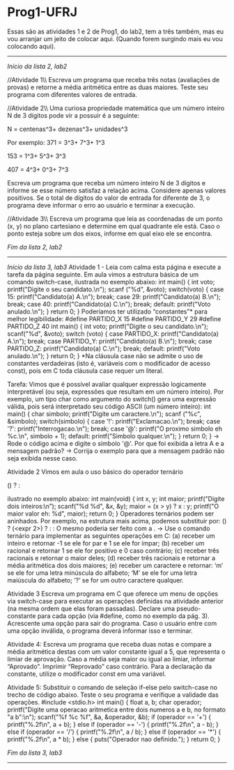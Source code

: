 # Prog1-UFRJ
Essas são as atividades 1 e 2 de Prog1, do lab2, tem a três também, mas eu vou arranjar um jeito de colocar aqui. (Quando forem surgindo mais eu vou colocando aqui).

-----------------------------------------------------------------------------------------------------------------
*Início da lista 2, lab2*

//Atividade 1\\\\
Escreva um programa que receba três notas (avaliações de provas) e retorne a média
aritmética entre as duas maiores. Teste seu programa com diferentes valores de
entrada.

//Atividade 2\\\\
Uma curiosa propriedade matemática que um número inteiro N de 3 dígitos pode vir
a possuir é a seguinte:

N = centenas^3+ dezenas^3+ unidades^3

Por exemplo: 371 = 3^3+ 7^3+ 1^3

153 = 1^3+ 5^3+ 3^3

407 = 4^3+ 0^3+ 7^3

Escreva um programa que receba um número inteiro N de 3 dígitos e informe se
esse número satisfaz a relação acima. Considere apenas valores positivos. Se o total
de dígitos do valor de entrada for diferente de 3, o programa deve informar o erro ao
usuário e terminar a execução.

//Atividade 3\\\\
Escreva um programa que leia as coordenadas de um ponto (x, y) no plano
cartesiano e determine em qual quadrante ele está. Caso o ponto esteja sobre um
dos eixos, informe em qual eixo ele se encontra.

*Fim da lista 2, lab2*

-----------------------------------------------------------------------------------------
*Início da lista 3, lab3*
Atividade 1 - Leia com calma esta página e execute a tarefa da página seguinte.
Em aula vimos a estrutura básica de um comando switch-case, ilustrada no exemplo
abaixo:
int main() {
int voto;
printf("Digite o seu candidato.\n");
scanf ("%d", &voto);
switch(voto) {
case 15:
printf("Candidato(a) A.\n");
break;
case 29:
printf("Candidato(a) B.\n");
break;
case 40:
printf("Candidato(a) C.\n");
break;
default:
printf("Voto anulado.\n");
}
return 0;
}
Poderíamos ter utilizado “constantes”* para melhor legibilidade:
#define PARTIDO_X 15
#define PARTIDO_Y 29
#define PARTIDO_Z 40
int main() {
int voto;
printf("Digite o seu candidato.\n");
scanf("%d", &voto);
switch (voto) {
case PARTIDO_X:
printf("Candidato(a) A.\n");
break;
case PARTIDO_Y:
printf("Candidato(a) B.\n");
break;
case PARTIDO_Z:
printf("Candidato(a) C.\n");
break;
default:
printf("Voto anulado.\n");
}
return 0;
}
*Na cláusula case não se admite o uso de constantes verdadeiras (isto é, variáveis com o
modificador de acesso const), pois em C toda cláusula case requer um literal.

Tarefa: Vimos que é possível avaliar qualquer expressão logicamente interpretável (ou
seja, expressões que resultam em um número inteiro). Por exemplo, um tipo char como
argumento do switch() gera uma expressão válida, pois será interpretado seu código ASCII
(um número inteiro):
int main() {
char simbolo;
printf("Digite um caractere.\n");
scanf ("%c", &simbolo);
switch(simbolo) {
case '!':
printf("Exclamacao.\n");
break;
case '?':
printf("Interrogacao.\n");
break;
case '@':
printf("O proximo simbolo eh %c.\n", simbolo + 1);
default:
printf("Simbolo qualquer.\n");
}
return 0;
}
→ Rode o código acima e digite o símbolo '@'. Por que foi exibida a letra A e a
mensagem padrão?
→ Corrija o exemplo para que a mensagem padrão não seja exibida nesse caso.

Atividade 2
Vimos em aula o uso básico do operador ternário

(<expr avaliada>) ? <expr se V> : <expr se F>

ilustrado no exemplo abaixo:
int main(void) {
int x, y;
int maior;
printf("Digite dois inteiros:\n”);
scanf("%d %d", &x, &y);
maior = (x > y) ? x : y;
printf("O maior valor eh: %d", maior);
return 0;
}
Operadores ternários podem ser aninhados. Por exemplo, na estrutura mais acima,
podemos substituir <expr se V> por:
(<expr avaliada>) ? (<expr 2>) ? <expr se V> : <expr se F> : <expr se F>
O mesmo poderia ser feito com a <expr se F>.
→ Use o comando ternário para implementar as seguintes operações em C:
(a) receber um inteiro e retornar -1 se ele for par e 1 se ele for ímpar;
(b) receber um racional e retornar 1 se ele for positivo e 0 caso contrário;
(c) receber três racionais e retornar o maior deles;
(d) receber três racionais e retornar a média aritmética dos dois maiores;
(e) receber um caractere e retornar:
‘m’ se ele for uma letra minúscula do alfabeto;
‘M’ se ele for uma letra maiúscula do alfabeto;
‘?’ se for um outro caractere qualquer.

Atividade 3
Escreva um programa em C que oferece um menu de opções via switch-case para
executar as operações definidas na atividade anterior (na mesma ordem que elas foram
passadas). Declare uma pseudo-constante para cada opção (via #define, como no
exemplo da pág. 3). Acrescente uma opção para sair do programa. Caso o usuário entre
com uma opção inválida, o programa deverá informar isso e terminar.

Atividade 4: Escreva um programa que receba duas notas e compare a média aritmética
destas com um valor constante igual a 5, que representa o limiar de aprovação. Caso a
média seja maior ou igual ao limiar, informar “Aprovado”. Imprimir “Reprovado” caso
contrário. Para a declaração da constante, utilize o modificador const em uma variável.

Atividade 5: Substituir o comando de seleção if-else pelo switch-case no trecho de código
abaixo. Teste o seu programa e verifique a validade das operações.
#include <stdio.h>
int main() {
float a, b;
char operador;
printf("Digite uma operacao aritmetica entre dois numeros a e b, no formato \"a
<operacao> b\":\n");
scanf("%f %c %f", &a, &operador, &b);
if (operador == '+') {
printf("%.2f\n", a + b);
}
else if (operador == '-') {
printf("%.2f\n", a - b);
}
else if (operador == '/') {
printf("%.2f\n", a / b);
}
else if (operador == '*') {
printf("%.2f\n", a * b);
}
else {
puts("Operador nao definido.");
}
return 0;
}

*Fim da lista 3, lab3*

-----------------------------------------------------------------------------------------

